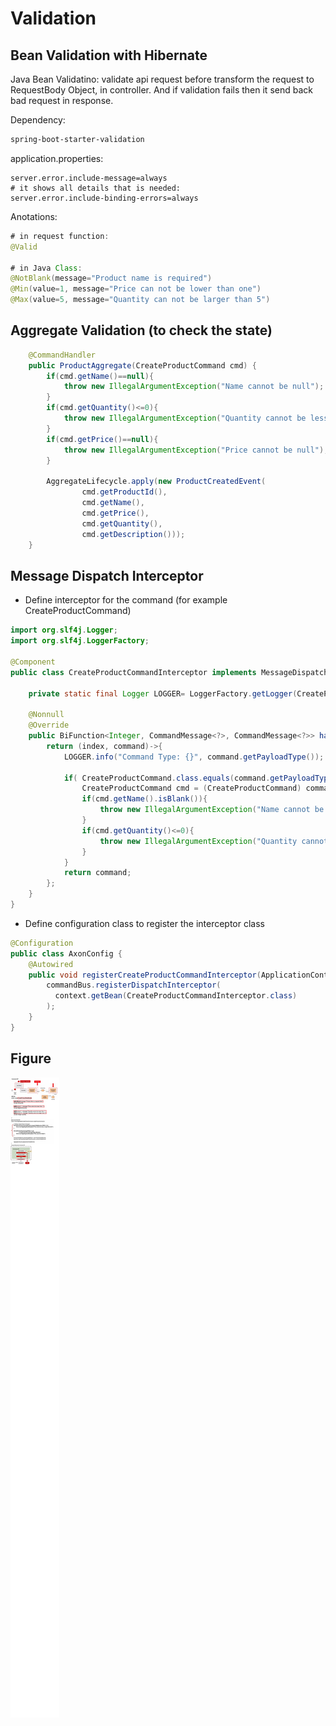 # Validation

## Bean Validation with Hibernate

Java Bean Validatino: validate api request before transform the request to RequestBody Object, in controller. And if validation fails then it send back bad request in response.

Dependency:

```xml
spring-boot-starter-validation
```

application.properties:

```
server.error.include-message=always
# it shows all details that is needed:
server.error.include-binding-errors=always
```

Anotations:

```java
# in request function:
@Valid

# in Java Class:
@NotBlank(message="Product name is required")
@Min(value=1, message="Price can not be lower than one")
@Max(value=5, message="Quantity can not be larger than 5")
```

## Aggregate Validation (to check the state)

```java
    @CommandHandler
    public ProductAggregate(CreateProductCommand cmd) {
        if(cmd.getName()==null){
            throw new IllegalArgumentException("Name cannot be null");
        }
        if(cmd.getQuantity()<=0){
            throw new IllegalArgumentException("Quantity cannot be less than 0");
        }
        if(cmd.getPrice()==null){
            throw new IllegalArgumentException("Price cannot be null");
        }

        AggregateLifecycle.apply(new ProductCreatedEvent(
                cmd.getProductId(),
                cmd.getName(),
                cmd.getPrice(),
                cmd.getQuantity(),
                cmd.getDescription()));
    }
```

## Message Dispatch Interceptor

- Define interceptor for the command (for example CreateProductCommand)

```java
import org.slf4j.Logger;
import org.slf4j.LoggerFactory;

@Component
public class CreateProductCommandInterceptor implements MessageDispatchInterceptor<CommandMessage<?>> {

    private static final Logger LOGGER= LoggerFactory.getLogger(CreateProductCommandInterceptor.class);

    @Nonnull
    @Override
    public BiFunction<Integer, CommandMessage<?>, CommandMessage<?>> handle(@Nonnull List<? extends CommandMessage<?>> messages) {
        return (index, command)->{
            LOGGER.info("Command Type: {}", command.getPayloadType());

            if( CreateProductCommand.class.equals(command.getPayloadType())) {
                CreateProductCommand cmd = (CreateProductCommand) command.getPayload();
                if(cmd.getName().isBlank()){
                    throw new IllegalArgumentException("Name cannot be blank");
                }
                if(cmd.getQuantity()<=0){
                    throw new IllegalArgumentException("Quantity cannot be negative");
                }
            }
            return command;
        };
    }
}
```

- Define configuration class to register the interceptor class

```java
@Configuration
public class AxonConfig {
    @Autowired
    public void registerCreateProductCommandInterceptor(ApplicationContext context, CommandBus commandBus){
        commandBus.registerDispatchInterceptor(
          context.getBean(CreateProductCommandInterceptor.class)
        );
    }
}
```

## Figure

![Validation](Validation.png)
